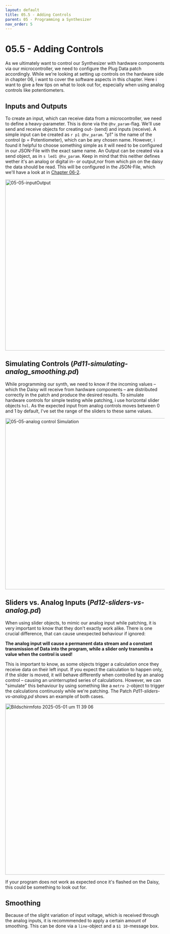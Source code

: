 ```yaml
---
layout: default
title: 05.5 - Adding Controls
parent: 05 - Programming a Synthesizer
nav_order: 5
---
```


# 05.5 - Adding Controls

As we ultimately want to control our Synthesizer with hardware components via our microcontroller, we need to configure the Plug Data patch accordingly. While we're looking at setting up controls on the hardware side in chapter 06, i want to cover the software aspects in this chapter. Here i want to give a few tips on what to look out for, especially when using analog controls like potentiometers. 

## Inputs and Outputs

To create an input, which can receive data from a microcontroller, we need to define a heavy-parameter. This is done via the `@hv_param`-flag. We'll use send and receive objects for creating out- (send) and inputs (receive). A simple input can be created as `r p1 @hv_param`. "p1" is the name of the control (p = Potentiometer), which can be any chosen name. However, i found it helpful to choose something simple as it will need to be configured in our JSON-File with the exact same name. An Output can be created via a send object, as in `s led1 @hv_param`. Keep in mind that this neither defines wether it's an analog or digital in- or output,nor from which pin on the daisy the data should be read. This will be configured in the JSON-File, which we'll have a look at in [Chapter 06-2]([chapter-06/06-2-analog-read.md](https://github.com/jasperkempf/DIY-Synth-DaisySeed-and-PlugData/blob/afe4c4931f5a732aa0cd686e8042d8896b42c913/chapter-06/06-2-analog-read.md)). 

<img width="540" alt="05-05-inputOutput" src="https://github.com/user-attachments/assets/48a5b8bc-3e07-479c-af0e-fe1bbcc22d52" />

## Simulating Controls (_Pd11-simulating-analog_smoothing.pd_)

While programming our synth, we need to know if the incoming values – which the Daisy will receive from hardware components – are distributed correctly in the patch and produce the desired results. To simulate hardware controls for simple testing while patching, i use horizontal slider objects `hsl`. As the expected input from analog controls moves between 0 and 1 by default, I've set the range of the sliders to these same values. 

<img width="540" alt="05-05-analog control Simulation" src="https://github.com/user-attachments/assets/db9920f6-4458-4189-9aa8-247fc41cdd91" />

## Sliders vs. Analog Inputs (_Pd12-sliders-vs-analog.pd_)

When using slider objects, to mimic our analog input while patching, it is very important to know that they don't exactly work alike. There is one crucial difference, that can cause unexpected behaviour if ignored: 

**The analog input will cause a permanent data stream and a constant transmission of Data into the program, while a slider only transmits a value when the control is used!**

This is important to know, as some objects trigger a calculation once they receive data on their left input. If you expect the calculation to happen only, if the slider is moved, it will behave differently when controlled by an analog control – causing an uninterrupted series of calculations. However, we can "simulate" this behaviour by using something like a `metro 2`-object to trigger the calculations continuosly while we're patching.  The Patch _Pd11-sliders-vs-analog.pd_ shows an example of both cases. 

<img width="540" alt="Bildschirmfoto 2025-05-01 um 11 39 06" src="https://github.com/user-attachments/assets/a784dec3-f9e5-40f8-b011-b804f4b73e35" />

If your program does not work as expected once it's flashed on the Daisy, this could be something to look out for.

## Smoothing

Because of the slight variation of input voltage, which is received through the analog inputs, it is recommmended to apply a certain amount of smoothing. This can be done via a `line`-object and a `$1 10`-message box.

